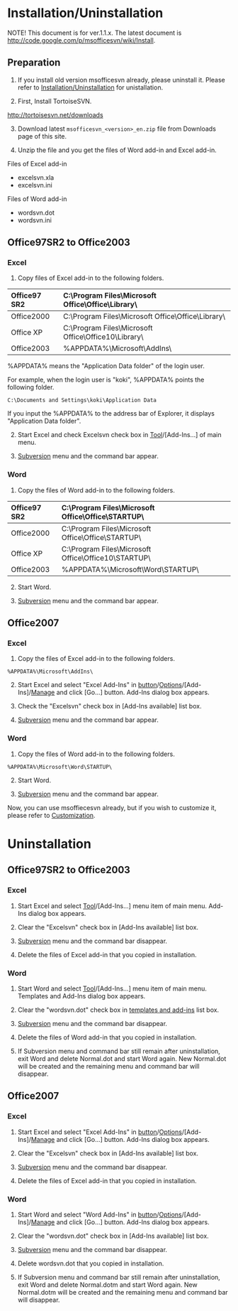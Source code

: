 # Installation/Uninstallation #

NOTE! This document is for ver.1.1.x. The latest document is http://code.google.com/p/msofficesvn/wiki/Install.

## Preparation ##

1. If you install old version msofficesvn already, please uninstall it. Please refer to [Installation/Uninstallation](Install_100.md) for unistallation.

2. First, Install TortoiseSVN.

http://tortoisesvn.net/downloads

3. Download latest `msofficesvn_<version>_en.zip` file from Downloads page of this site.

4. Unzip the file and you get the files of Word add-in and Excel add-in.

Files of Excel add-in
  * excelsvn.xla
  * excelsvn.ini

Files of Word add-in
  * wordsvn.dot
  * wordsvn.ini


## Office97SR2 to Office2003 ##

### Excel ###

1. Copy files of Excel add-in to the following folders.

| Office97 SR2 | C:\Program Files\Microsoft Office\Office\Library\ |
|:-------------|:--------------------------------------------------|
| Office2000 | C:\Program Files\Microsoft Office\Office\Library\ |
| Office XP | C:\Program Files\Microsoft Office\Office10\Library\ |
| Office2003 | %APPDATA%\Microsoft\AddIns\ |

%APPDATA% means the "Application Data folder" of the login user.

For example, when the login user is "koki", %APPDATA% points the following folder.

```
C:\Documents and Settings\koki\Application Data
```

If you input the %APPDATA% to the address bar of Explorer, it displays "Application Data folder".

2. Start Excel and check Excelsvn check box in [Tool](Tool.md)/[Add-Ins...] of main menu.

3. [Subversion](Subversion.md) menu and the command bar appear.

### Word ###

1. Copy the files of Word add-in to the following folders.

| Office97 SR2 | C:\Program Files\Microsoft Office\Office\STARTUP\ |
|:-------------|:--------------------------------------------------|
| Office2000 | C:\Program Files\Microsoft Office\Office\STARTUP\ |
| Office XP | C:\Program Files\Microsoft Office\Office10\STARTUP\ |
| Office2003 | %APPDATA%\Microsoft\Word\STARTUP\ |

2. Start Word.

3. [Subversion](Subversion.md) menu and the command bar appear.

## Office2007 ##

### Excel ###

1. Copy the files of Excel add-in to the following folders.

```
%APPDATA%\Microsoft\AddIns\
```

2. Start Excel and select "Excel Add-Ins" in [button](Office.md)/[Options](Excel.md)/[Add-Ins]/[Manage](Manage.md) and click [Go...] button. Add-Ins dialog box appears.

3. Check the "Excelsvn" check box in [Add-Ins available] list box.

4. [Subversion](Subversion.md) menu and the command bar appear.

### Word ###

1. Copy the files of Word add-in to the following folders.

```
%APPDATA%\Microsoft\Word\STARTUP\
```

2. Start Word.

3. [Subversion](Subversion.md) menu and the command bar appear.


Now, you can use msoffiecesvn already, but if you wish to customize it, please refer to [Customization](CustomSetting.md).


# Uninstallation #

## Office97SR2 to Office2003 ##

### Excel ###

1. Start Excel and select [Tool](Tool.md)/[Add-Ins...] menu item of main menu. Add-Ins dialog box appears.

2. Clear the "Excelsvn" check box in [Add-Ins available] list box.

3. [Subversion](Subversion.md) menu and the command bar disappear.

4. Delete the files of Excel add-in that you copied in installation.

### Word ###

1. Start Word and select [Tool](Tool.md)/[Add-Ins...] menu item of main menu. Templates and Add-Ins dialog box appears.

2. Clear the "wordsvn.dot" check box in [templates and add-ins](Global.md) list box.

3. [Subversion](Subversion.md) menu and the command bar disappear.

4. Delete the files of Word add-in that you copied in installation.

5. If Subversion menu and command bar still remain after uninstallation, exit Word and delete Normal.dot and start Word again. New Normal.dot will be created and the remaining menu and command bar will disappear.

## Office2007 ##

### Excel ###

1. Start Excel and select "Excel Add-Ins" in [button](Office.md)/[Options](Excel.md)/[Add-Ins]/[Manage](Manage.md) and click [Go...] button. Add-Ins dialog box appears.

2. Clear the "Excelsvn" check box in [Add-Ins available] list box.

3. [Subversion](Subversion.md) menu and the command bar disappear.

4. Delete the files of Excel add-in that you copied in installation.

### Word ###

1. Start Word and select "Word Add-Ins" in [button](Office.md)/[Options](Word.md)/[Add-Ins]/[Manage](Manage.md) and click [Go...] button. Add-Ins dialog box appears.

2. Clear the "wordsvn.dot" check box in [Add-Ins available] list box.

3. [Subversion](Subversion.md) menu and the command bar disappear.

4. Delete wordsvn.dot that you copied in installation.

5. If Subversion menu and command bar still remain after uninstallation, exit Word and delete Normal.dotm and start Word again. New Normal.dotm will be created and the remaining menu and command bar will disappear.